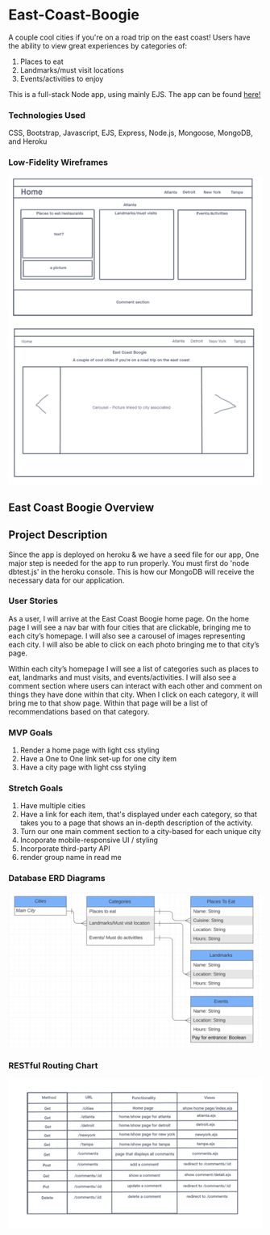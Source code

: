 # East-Coast-Boogie
A couple cool cities if you're on a road trip on the east coast! Users have the ability to view great experiences by categories of:
1) Places to eat
2) Landmarks/must visit locations
3) Events/activities to enjoy

This is a full-stack Node app, using mainly EJS. The app can be found [here!](https://east-coast-boogie.herokuapp.com/)

### Technologies Used
CSS, Bootstrap, Javascript, EJS, Express, Node.js, Mongoose, MongoDB, and Heroku

### Low-Fidelity Wireframes
![](./ECB_Wireframes/project2-city.png)
![](./ECB_Wireframes/project2-home.png)

## East Coast Boogie Overview
## Project Description
Since the app is deployed on heroku & we have a seed file for our app, One major step is needed for the app to run properly. You must first do 'node dbtest.js' in the heroku console. This is how our MongoDB will receive the necessary data for our application.
### User Stories
As a user, I will arrive at the East Coast Boogie home page. On the home page I will see a nav bar with four cities that are clickable, bringing me to each city’s homepage. I will also see a carousel of images representing each city. I will also be able to click on each photo bringing me to that city’s page.
 
Within each city’s homepage I will see a list of categories such as places to eat, landmarks and must visits, and events/activities. I will also see a comment section where users can interact with each other and comment on things they have done within that city. When I click on each category, it will bring me to that show page. Within that page will be a list of recommendations based on that category. 
### MVP Goals
1)	Render a home page with light css styling
2)	Have a One to One link set-up for one city item 
3)	Have a city page with light css styling 
### Stretch Goals
1) Have multiple cities
2) Have a link for each item, that's displayed under each category, so that takes you to a page that shows an in-depth  description of the activity.
3) Turn our one main comment section to a city-based for each unique city
4) Incoporate mobile-responsive UI / styling
5) Incorporate third-party API
6) render group name in read me 
### Database ERD Diagrams

![](./Assets/erd-diagram.png)

### RESTful Routing Chart 

![](./Assets/routing-chart.png)